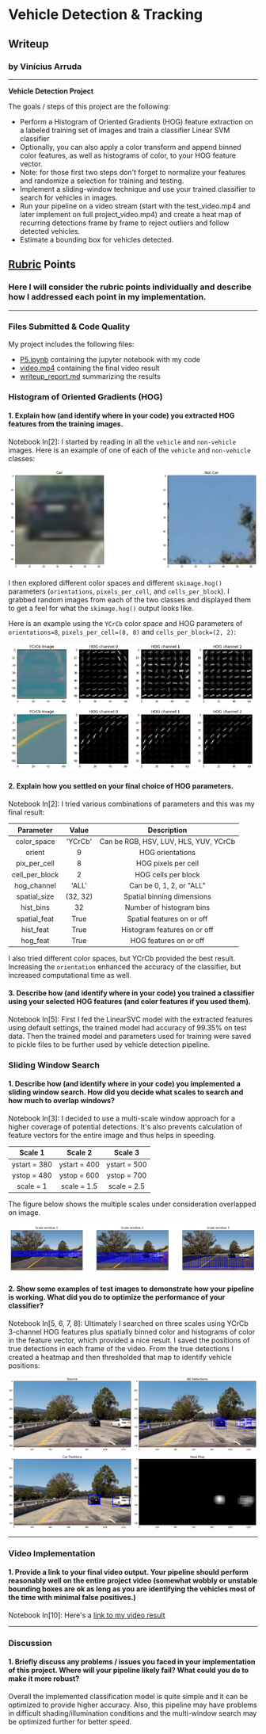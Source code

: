 # **Vehicle Detection & Tracking** 

## Writeup

### by Vinícius Arruda

---
**Vehicle Detection Project**

The goals / steps of this project are the following:

* Perform a Histogram of Oriented Gradients (HOG) feature extraction on a labeled training set of images and train a classifier Linear SVM classifier
* Optionally, you can also apply a color transform and append binned color features, as well as histograms of color, to your HOG feature vector. 
* Note: for those first two steps don't forget to normalize your features and randomize a selection for training and testing.
* Implement a sliding-window technique and use your trained classifier to search for vehicles in images.
* Run your pipeline on a video stream (start with the test_video.mp4 and later implement on full project_video.mp4) and create a heat map of recurring detections frame by frame to reject outliers and follow detected vehicles.
* Estimate a bounding box for vehicles detected.

[//]: # (Image References)
[image1]: ./examples/image01.png
[image2]: ./examples/image02.png
[image3]: ./examples/image03.png
[image4]: ./examples/image04.png
[image5]: ./examples/image05.png
[video1]: ./video.mp4

## [Rubric](https://review.udacity.com/#!/rubrics/513/view) Points
### Here I will consider the rubric points individually and describe how I addressed each point in my implementation.  

---
### Files Submitted & Code Quality

My project includes the following files:
* [P5.ipynb](https://github.com/vippermaeglin/self-driven-car-nd/blob/master/P5%20-%20Vehicle%20Detection/P5.ipynb) containing the jupyter notebook with my code
* [video.mp4](https://github.com/vippermaeglin/self-driven-car-nd/blob/master/P5%20-%20Vehicle%20Detection/video.mp4) containing the final video result 
* [writeup_report.md](https://github.com/vippermaeglin/self-driven-car-nd/blob/master/P5%20-%20Vehicle%20Detection/writeup_report.md) summarizing the results

### Histogram of Oriented Gradients (HOG)

#### 1. Explain how (and identify where in your code) you extracted HOG features from the training images.

Notebook In[2]: I started by reading in all the `vehicle` and `non-vehicle` images.  Here is an example of one of each of the `vehicle` and `non-vehicle` classes:

![alt text][image2]

I then explored different color spaces and different `skimage.hog()` parameters (`orientations`, `pixels_per_cell`, and `cells_per_block`).  I grabbed random images from each of the two classes and displayed them to get a feel for what the `skimage.hog()` output looks like.

Here is an example using the `YCrCb` color space and HOG parameters of `orientations=8`, `pixels_per_cell=(8, 8)` and `cells_per_block=(2, 2)`:


![alt text][image5]

#### 2. Explain how you settled on your final choice of HOG parameters.

Notebook In[2]: I tried various combinations of parameters and this was my final result:

| Parameter           |Value	  |  Description						|
|:-------------------:|:---------:|:-----------------------------------:|
|  color_space    |  'YCrCb'   |  Can be RGB, HSV, LUV, HLS, YUV, YCrCb |
|  orient         | 9          | HOG orientations
|  pix_per_cell   | 8          | HOG pixels per cell
|  cell_per_block | 2          | HOG cells per block
|  hog_channel    | 'ALL'      | Can be 0, 1, 2, or "ALL"
|  spatial_size   | (32, 32)   | Spatial binning dimensions
|  hist_bins      | 32         | Number of histogram bins
|  spatial_feat   | True       | Spatial features on or off
|  hist_feat      | True       | Histogram features on or off
|  hog_feat       | True       | HOG features on or off

I also tried different color spaces, but YCrCb provided the best result. Increasing the ```orientation``` enhanced the accuracy of the classifier, but increased computational time as well.

#### 3. Describe how (and identify where in your code) you trained a classifier using your selected HOG features (and color features if you used them).

Notebook In[5]: First I fed the LinearSVC model with the extracted features using default settings, the trained model had accuracy of 99.35% on test data. Then the trained model and parameters used for training were saved to pickle files to be further used by vehicle detection pipeline.

### Sliding Window Search

#### 1. Describe how (and identify where in your code) you implemented a sliding window search.  How did you decide what scales to search and how much to overlap windows?

Notebook In[3]: I decided to use a multi-scale window approach for a higher coverage of potential detections. It's also prevents calculation of feature vectors for the entire image and thus helps in speeding.

| Scale 1       | Scale 2       | Scale 3       |
|:-------------:|:-------------:|:-------------:|
| ystart = 380  | ystart = 400  | ystart = 500  |
| ystop = 480   | ystop = 600   | ystop = 700   |
| scale = 1     | scale = 1.5   | scale = 2.5   |

The figure below shows the multiple scales under consideration overlapped on image.

![alt text][image3]

#### 2. Show some examples of test images to demonstrate how your pipeline is working.  What did you do to optimize the performance of your classifier?

Notebook In[5, 6, 7, 8]: Ultimately I searched on three scales using YCrCb 3-channel HOG features plus spatially binned color and histograms of color in the feature vector, which provided a nice result. I saved the positions of true detections in each frame of the video. From the true detections I created a heatmap and then thresholded that map to identify vehicle positions: 

![alt text][image4]

---

### Video Implementation

#### 1. Provide a link to your final video output.  Your pipeline should perform reasonably well on the entire project video (somewhat wobbly or unstable bounding boxes are ok as long as you are identifying the vehicles most of the time with minimal false positives.)

Notebook In[10]: Here's a [link to my video result](./video.mp4)

---

### Discussion

#### 1. Briefly discuss any problems / issues you faced in your implementation of this project.  Where will your pipeline likely fail?  What could you do to make it more robust?

Overall the implemented classification model is quite simple and it can be optimized to provide higher accuracy. Also, this pipeline may have problems in difficult shading/illumination conditions and the multi-window search may be optimized further for better speed.

